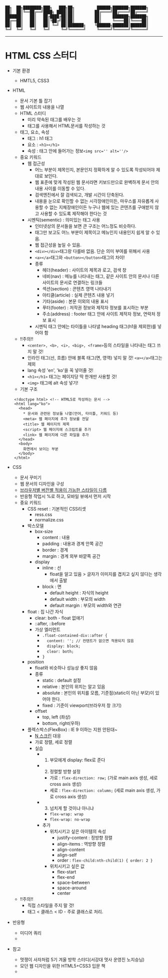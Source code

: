 
    ██╗  ██╗████████╗███╗   ███╗██╗          ██████╗███████╗███████╗
    ██║  ██║╚══██╔══╝████╗ ████║██║         ██╔════╝██╔════╝██╔════╝
    ███████║   ██║   ██╔████╔██║██║         ██║     ███████╗███████╗
    ██╔══██║   ██║   ██║╚██╔╝██║██║         ██║     ╚════██║╚════██║
    ██║  ██║   ██║   ██║ ╚═╝ ██║███████╗    ╚██████╗███████║███████║
    ╚═╝  ╚═╝   ╚═╝   ╚═╝     ╚═╝╚══════╝     ╚═════╝╚══════╝╚══════╝
                                                                    
                                                              
  --------------------------------------------------------------------

# HTML CSS 스터디

- 기본 환경
  - HMTL5, CSS3

- HTML
  - 문서 기본 틀 잡기
  - 웹 사이트의 내용을 나열
  - HTML 스터디
    - 미리 약속된 태그를 배우는 것
    - 태그를 사용해서 HTML문서를 작성하는 것
  - 태그, 요소, 속성
    - 태그 : h1 태그
    - 요소 : `<h1></h1>`
    - 속성 : 태그 안에 들어가는 정보`<img src='' alt=''/>`
  - 중요 키워드
    - 웹 접근성
      - 어느 부분이 제목인지, 본문인지 정확하게 알 수 있도록 작성되어야 제대로 보인다.
      - 웹 표준에 맞게 작성된 웹 문서라면 키보드만으로 완벽하게 문서 안의 내용 사이를 이동할 수 있다.
      - 검색엔진에서 잘 검색되고, 개발 시간이 단축된다.
      - 내용을 눈으로 확인할 수 없는 시각장애인이든, 마우스를 자유롭게 사용할 수 없는 지체장애인이든 누구나 웹에 있는 콘텐츠를 구애받지 않고 사용할 수 있도록 제작해야 한다는 것
    - 시멘틱(sementic) : 의미있는 태그 사용
      - 인터넷상의 문서들을 보면 큰 구조는 어느정도 비슷하다.
      - 태그만 보고도 어느 부분이 제목이고 메뉴인지 내용인지 쉽게 알 수 있음.
      - 웹 접근성을 높일 수 있음.
      - `<div></div>`태그랑 다를바 없음. 단순 의미 부여를 위해서 사용
      - `<a></a>`태그와 `<button></button>`태그의 차이!
      - 종류
        - 헤더(header) : 사이트의 제목과 로고, 검색 창
        - 네비(nav) : 메뉴를 나타내는 태그, 같은 사이트 안의 문서나 다른 사이트의 문서로 연결하는 링크들
        - 섹션(section) : 콘텐츠 영역 나타내기
        - 아티클(article) : 실제 콘텐츠 내용 넣기
        - 기타(aside) : 본문 이외의 내용 표시
        - 푸터(footer) : 저작권 정보와 제작자 정보를 표시하는 부분
        - 주소(address) : footer 태그 안에 사이트 제작자 정보, 연락처 정보 표시
      - 시멘틱 태그 안에는 타이틀을 나타낼 heading 태그(h1을 제외한)를 넣어야 함
  - !!주의!!
    - `<center>, <b>, <i>, <big>, <frame>`등의 스타일을 나타내는 태그 쓰지 말 것!
    - 인라인 태그(선, 흐름) 안에 블록 태그(면, 영역) 넣지 말 것! `<a></a>`태그는 제외
    - lang 속성 'en', 'ko'을 꼭 넣어줄 것!
    - `<h1></h1>` 태그는 페이지당 딱 한개만 사용할 것!
    - `<img>` 태그에 alt 속성 넣기!
  - 기본 구조
```    
    <!doctype html> <!-- HTML5로 작성하는 문서 -->
    <html lang="ko">
      <head>
        * 문서와 관련된 정보들 나열(언어, 타이틀, 키워드 등)
        <meta> 웹 페이지에 추가 정보를 전달
        <title> 웹 페이지의 제목
        <script> 웹 페이지에 스크립트를 추가
        <link> 웹 페이지에 다른 파일을 추가
      </head>
      <body>
        화면에서 보이는 부분
      </body>
    </html>
```

- CSS
  - 문서 꾸미기
  - 웹 문서의 디자인을 구성
  - [브라우저별 버전별 적용이 가능한 스타일이 다름](http://caniuse.com/#search=canvas)
  - 반응형 작업시 %로 하고, 모바일 뷰에서 먼저 시작
  - 중요 키워드
    - CSS reset : 기본적인 CSS리셋
      - ress.css
      - normalize.css
    - 박스모델
      - box-size
        - content : 내용
        - padding : 내용과 경계 안쪽 공간
        - border : 경계
        - margin : 경계 외부 바깥쪽 공간
      - display
        - inline : 선
          - float을 알고 있음 > 글자가 이미지를 겹치고 싶지 않다는 생각에서 출발
        - block : 면
          - default height : 자식의 height 
          - default width : 부모의 width
          - default margin : 부모의 width와 연관
    - float : 집 나간 자식
      - clear: both - float 없애기
      - ::after, ::before
      - 가상 엘리먼트
        - `.float-contained-div::after {`
        - `  content: ''; // 컨텐트가 없으면 적용되지 않음`
        - `  display: block;`
        - `  clear: both;`
        - `}`
    - position
      - float와 비슷하나 성능상 좋지 않음
      - 종류
        - static : default 설정
        - relative : 본인의 위치는 알고 있음
        - absolute : 본인의 위치를 모름, 기준점(static이 아닌 부모)이 있어야 한다.
        - fixed : 기준이 viewport(브라우저 창 크기)
      - offset
        - top, left (좌상)
        - bottom, right(우하)
    - 플렉스박스(FlexBox) : IE 9 이하는 지원 안된대~
      - [N 스크린](https://material.io/devices/) 대응
      - 가로 정렬, 세로 정렬
      - 실습
        - 1) 부모에게 display: flex로 준다
        - 2) 정렬할 방향 설정
          - 가로 : `flex-direction: row;` (가로 main axis 생성, 세로 cross axis 생성)
          - 세로 : `flex-direction: column;` (세로 main axis 생성, 가로 cross axis 생성)
        - 3) 넘치게 할 것이냐 아니냐
          - `flex-wrap: wrap`
          - `flex-wrap: no-wrap`
        - 추가
          - 위치시키고 싶은 아이템의 속성
            - justify-content : 정방향 정렬
            - align-items : 역방향 정렬
            - align-content
            - align-self
            - order : `flex-child:nth-child(1) { order: 2 }`
          - 위치시키고 싶은 값
            - flex-start
            - flex-end
            - space-between
            - space-around
            - center
  - !!주의!!
    - 직접 스타일을 주지 말 것!
    - 태그 < 클래스 < ID - 주로 클래스로 처리.

- 반응형

  - 미디어 쿼리
  - 
  
- 참고
  - 멋쟁이 사자처럼 5기 겨울 방학 스터디(서강대 멋사 운영진 노지승님)
  - 모던 웹 디자인을 위한 HTML5+CSS3 입문 책
  - 